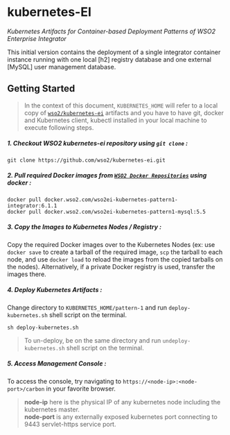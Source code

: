 # kubernetes-EI 
*Kubernetes Artifacts for 
Container-based Deployment Patterns
of WSO2 Enterprise Integrator*


This initial version contains the deployment of a single integrator container instance 
running with one local [h2] registry database and one external [MySQL] user management database.
 
## Getting Started

>In the context of this document, `KUBERNETES_HOME` will refer to a local copy of 
[`wso2/kubernetes-ei`](https://github.com/wso2/kubernetes-ei/) artifacts and you have to have git, docker and 
Kubernetes client, kubectl installed in your local machine to execute following steps.

##### 1. Checkout WSO2 kubernetes-ei repository using `git clone` :
```
git clone https://github.com/wso2/kubernetes-ei.git
```

##### 2. Pull required Docker images from [`WSO2 Docker Repositories`](https://docker.wso2.com) using docker :
```
docker pull docker.wso2.com/wso2ei-kubernetes-pattern1-integrator:6.1.1
docker pull docker.wso2.com/wso2ei-kubernetes-pattern1-mysql:5.5
```
##### 3. Copy the Images to Kubernetes Nodes / Registry :
Copy the required Docker images over to the Kubernetes Nodes (ex: use `docker save` to create a tarball of the required image, 
`scp` the tarball to each node, and use `docker load` to reload the images from the copied tarballs on the nodes). 
Alternatively, if a private Docker registry is used, transfer the images there.

##### 4. Deploy Kubernetes Artifacts :
Change directory to `KUBERNETES_HOME/pattern-1` and run `deploy-kubernetes.sh` shell script on the terminal.
```
sh deploy-kubernetes.sh
```
>To un-deploy, be on the same directory and run `undeploy-kubernetes.sh` shell script on the terminal.

##### 5. Access Management Console :
To access the console, try navigating to `https://<node-ip>:<node-port>/carbon` in your favorite browser.

>**node-ip** here is the physical IP of any kubernetes node including the kubernetes master.<br>
**node-port** is any externally exposed kubernetes port connecting to 9443 servlet-https service port.
